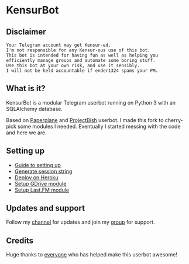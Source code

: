 # KensurBot

## Disclaimer

```
Your Telegram account may get Kensur-ed.
I'm not responsible for any Kensur-ous use of this bot.
This bot is intended for having fun as well as helping you
efficiently manage groups and automate some boring stuff.
Use this bot at your own risk, and use it sensibly.
I will not be held accountable if ender1324 spams your PM.
```

## What is it?

KensurBot is a modular Telegram userbot running on Python 3 with an SQLAlchemy
database.

Based on [Paperplane](https://github.com/RaphielGang/Telegram-UserBot) and
[ProjectBish](https://github.com/adekmaulana/ProjectBish) userbot. I made this
fork to cherry-pick some modules I needed. Eventually I started messing with the
code and here we are.

## Setting up

- [Guide to setting up](https://kenharris.xyz/posts/userbot)
- [Generate session string](http://sessiongen.kenhv.repl.run)
- [Deploy on Heroku](https://heroku.com/deploy?template=https://github.com/KenHV/KensurBot/tree/master)
- [Setup GDrive module](https://telegra.ph/How-To-Setup-Google-Drive-04-03)
- [Setup Last.FM module](https://telegra.ph/How-to-set-up-LastFM-module-for-Paperplane-userbot-11-02)

## Updates and support

Follow my [channel](https://t.me/KenVerse) for updates and join my
[group](https://t.me/KensurOT) for support.

## Credits

Huge thanks to
[everyone](https://github.com/KenHV/KensurBot/graphs/contributors) who has
helped make this userbot awesome!
